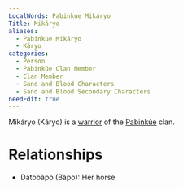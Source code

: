 ```yaml
---
LocalWords: Pabinkue Mikáryo
Title: Mikáryo
aliases:
  - Pabinkue Mikáryo
  - Káryo
categories:
  - Person
  - Pabinkúe Clan Member
  - Clan Member
  - Sand and Blood Characters
  - Sand and Blood Secondary Characters
needEdit: true
---
```


Mikáryo (Káryo) is a [warrior](/kyōti-warrior/) of the [Pabinkúe]() clan.

# Relationships

* Datobàpo (Bàpo): Her horse
